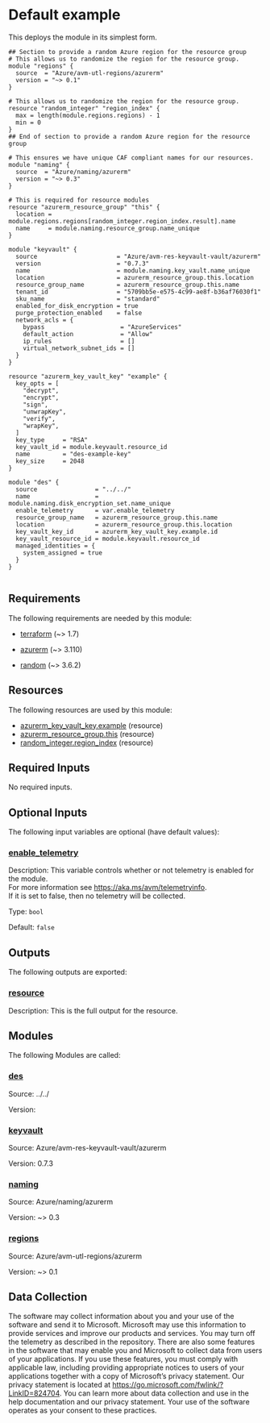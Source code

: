 <!-- BEGIN_TF_DOCS -->
# Default example

This deploys the module in its simplest form.

```hcl
## Section to provide a random Azure region for the resource group
# This allows us to randomize the region for the resource group.
module "regions" {
  source  = "Azure/avm-utl-regions/azurerm"
  version = "~> 0.1"
}

# This allows us to randomize the region for the resource group.
resource "random_integer" "region_index" {
  max = length(module.regions.regions) - 1
  min = 0
}
## End of section to provide a random Azure region for the resource group

# This ensures we have unique CAF compliant names for our resources.
module "naming" {
  source  = "Azure/naming/azurerm"
  version = "~> 0.3"
}

# This is required for resource modules
resource "azurerm_resource_group" "this" {
  location = module.regions.regions[random_integer.region_index.result].name
  name     = module.naming.resource_group.name_unique
}

module "keyvault" {
  source                      = "Azure/avm-res-keyvault-vault/azurerm"
  version                     = "0.7.3"
  name                        = module.naming.key_vault.name_unique
  location                    = azurerm_resource_group.this.location
  resource_group_name         = azurerm_resource_group.this.name
  tenant_id                   = "5709bb5e-e575-4c99-ae8f-b36af76030f1"
  sku_name                    = "standard"
  enabled_for_disk_encryption = true
  purge_protection_enabled    = false
  network_acls = {
    bypass                     = "AzureServices"
    default_action             = "Allow"
    ip_rules                   = []
    virtual_network_subnet_ids = []
  }
}

resource "azurerm_key_vault_key" "example" {
  key_opts = [
    "decrypt",
    "encrypt",
    "sign",
    "unwrapKey",
    "verify",
    "wrapKey",
  ]
  key_type     = "RSA"
  key_vault_id = module.keyvault.resource_id
  name         = "des-example-key"
  key_size     = 2048
}

module "des" {
  source                = "../../"
  name                  = module.naming.disk_encryption_set.name_unique
  enable_telemetry      = var.enable_telemetry
  resource_group_name   = azurerm_resource_group.this.name
  location              = azurerm_resource_group.this.location
  key_vault_key_id      = azurerm_key_vault_key.example.id
  key_vault_resource_id = module.keyvault.resource_id
  managed_identities = {
    system_assigned = true
  }
}


```

<!-- markdownlint-disable MD033 -->
## Requirements

The following requirements are needed by this module:

- <a name="requirement_terraform"></a> [terraform](#requirement\_terraform) (~> 1.7)

- <a name="requirement_azurerm"></a> [azurerm](#requirement\_azurerm) (~> 3.110)

- <a name="requirement_random"></a> [random](#requirement\_random) (~> 3.6.2)

## Resources

The following resources are used by this module:

- [azurerm_key_vault_key.example](https://registry.terraform.io/providers/hashicorp/azurerm/latest/docs/resources/key_vault_key) (resource)
- [azurerm_resource_group.this](https://registry.terraform.io/providers/hashicorp/azurerm/latest/docs/resources/resource_group) (resource)
- [random_integer.region_index](https://registry.terraform.io/providers/hashicorp/random/latest/docs/resources/integer) (resource)

<!-- markdownlint-disable MD013 -->
## Required Inputs

No required inputs.

## Optional Inputs

The following input variables are optional (have default values):

### <a name="input_enable_telemetry"></a> [enable\_telemetry](#input\_enable\_telemetry)

Description: This variable controls whether or not telemetry is enabled for the module.  
For more information see <https://aka.ms/avm/telemetryinfo>.  
If it is set to false, then no telemetry will be collected.

Type: `bool`

Default: `false`

## Outputs

The following outputs are exported:

### <a name="output_resource"></a> [resource](#output\_resource)

Description: This is the full output for the resource.

## Modules

The following Modules are called:

### <a name="module_des"></a> [des](#module\_des)

Source: ../../

Version:

### <a name="module_keyvault"></a> [keyvault](#module\_keyvault)

Source: Azure/avm-res-keyvault-vault/azurerm

Version: 0.7.3

### <a name="module_naming"></a> [naming](#module\_naming)

Source: Azure/naming/azurerm

Version: ~> 0.3

### <a name="module_regions"></a> [regions](#module\_regions)

Source: Azure/avm-utl-regions/azurerm

Version: ~> 0.1

<!-- markdownlint-disable-next-line MD041 -->
## Data Collection

The software may collect information about you and your use of the software and send it to Microsoft. Microsoft may use this information to provide services and improve our products and services. You may turn off the telemetry as described in the repository. There are also some features in the software that may enable you and Microsoft to collect data from users of your applications. If you use these features, you must comply with applicable law, including providing appropriate notices to users of your applications together with a copy of Microsoft’s privacy statement. Our privacy statement is located at <https://go.microsoft.com/fwlink/?LinkID=824704>. You can learn more about data collection and use in the help documentation and our privacy statement. Your use of the software operates as your consent to these practices.
<!-- END_TF_DOCS -->